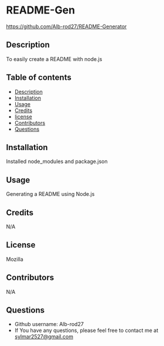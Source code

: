 
  # README-Gen
  https://github.com/Alb-rod27/README-Generator

  ## Description
  To easily create a README with node.js

  ## Table of contents
  * [Description](#description)
  * [Installation](#installation)
  * [Usage](#usage)
  * [Credits](#credits)
  * [license](#license)
  * [Contributors](#contributors)
  * [Questions](#questions)

  ## Installation
  Installed node_modules and package.json

  ## Usage
  Generating a README using Node.js

  ## Credits
  N/A

  ## License
  Mozilla
        
  ## Contributors
  N/A

  ## Questions
  * Github username: Alb-rod27
  * If You have any questions, please feel free to contact me at sylmar2527@gmail.com
  